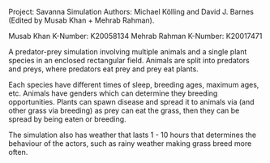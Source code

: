 Project: Savanna Simulation
Authors: Michael Kölling and David J. Barnes (Edited by Musab Khan + Mehrab Rahman).

Musab Khan K-Number: K20058134
Mehrab Rahman K-Number: K20017471


A predator-prey simulation involving multiple animals and a single plant species in
an enclosed rectangular field. Animals are split into predators and preys, where predators
eat prey and prey eat plants. 

Each species have different times of sleep, breeding ages, 
maximum ages, etc. Animals have genders which can determine they breeding opportunities. 
Plants can spawn disease and spread it to animals via (and other grass via breeding) as
prey can eat the grass, then they can be spread by being eaten or breeding. 

The simulation also
has weather that lasts 1 - 10 hours that determines the behaviour of the actors, such as rainy 
weather making grass breed more often. 
